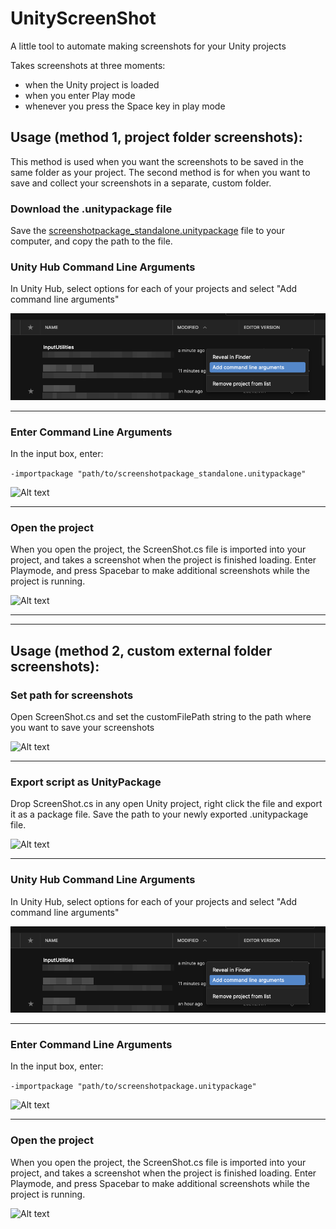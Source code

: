 # UnityScreenShot
A little tool to automate making screenshots for your Unity projects 

Takes screenshots at three moments: 
- when the Unity project is loaded
- when you enter Play mode
- whenever you press the Space key in play mode

## Usage (method 1, project folder screenshots):
This method is used when you want the screenshots to be saved in the same folder as your project. The second method is for when you want to save and collect your screenshots in a separate, custom folder.

### Download the .unitypackage file
Save the [screenshotpackage_standalone.unitypackage](https://github.com/jackhoefnagel/UnityScreenShot/blob/main/screenshotpackage_standalone.unitypackage) file to your computer, and copy the path to the file.

### Unity Hub  Command Line Arguments 
In Unity Hub, select options for each of your projects and select "Add command line arguments"

![Alt text](media/cli.png) 

---

### Enter Command Line Arguments 
In the input box, enter:

```-importpackage "path/to/screenshotpackage_standalone.unitypackage"```

![Alt text](media/cli-edit-standalone.png) 

---

### Open the project 
When you open the project, the ScreenShot.cs file is imported into your project, and takes a screenshot when the project is finished loading.
Enter Playmode, and press Spacebar to make additional screenshots while the project is running.

![Alt text](media/playmode.png) 

---
---

## Usage (method 2, custom external folder screenshots):
### Set path for screenshots
Open ScreenShot.cs and set the customFilePath string to the path where you want to save your screenshots

![Alt text](media/customfilepath.png) 

---

### Export script as UnityPackage
Drop ScreenShot.cs in any open Unity project, right click the file and export it as a package file. 
Save the path to your newly exported .unitypackage file.

![Alt text](media/exportpackage.png)

---

### Unity Hub  Command Line Arguments 
In Unity Hub, select options for each of your projects and select "Add command line arguments"

![Alt text](media/cli.png) 

---

### Enter Command Line Arguments 
In the input box, enter:

```-importpackage "path/to/screenshotpackage.unitypackage"```

![Alt text](media/cli-edit.png) 

---

### Open the project 
When you open the project, the ScreenShot.cs file is imported into your project, and takes a screenshot when the project is finished loading.
Enter Playmode, and press Spacebar to make additional screenshots while the project is running.

![Alt text](media/playmode.png) 
